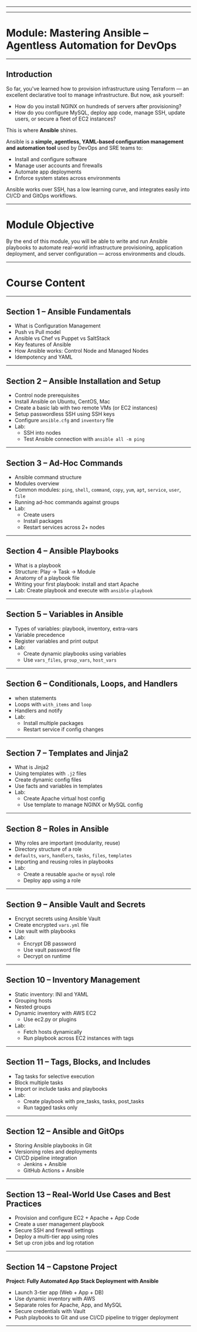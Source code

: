 
---
---

#  **Module: Mastering Ansible – Agentless Automation for DevOps**

---

##  **Introduction**

So far, you've learned how to provision infrastructure using Terraform — an excellent declarative tool to manage infrastructure. But now, ask yourself:

- How do you install NGINX on hundreds of servers after provisioning?  
- How do you configure MySQL, deploy app code, manage SSH, update users, or secure a fleet of EC2 instances?

This is where **Ansible** shines.

Ansible is a **simple, agentless, YAML-based configuration management and automation tool** used by DevOps and SRE teams to:

- Install and configure software  
- Manage user accounts and firewalls  
- Automate app deployments  
- Enforce system states across environments

Ansible works over SSH, has a low learning curve, and integrates easily into CI/CD and GitOps workflows.

---

#  **Module Objective**

By the end of this module, you will be able to write and run Ansible playbooks to automate real-world infrastructure provisioning, application deployment, and server configuration — across environments and clouds.

---

#  Course Content

---

## Section 1 – Ansible Fundamentals

- What is Configuration Management  
- Push vs Pull model  
- Ansible vs Chef vs Puppet vs SaltStack  
- Key features of Ansible  
- How Ansible works: Control Node and Managed Nodes  
- Idempotency and YAML  

---

## Section 2 – Ansible Installation and Setup

- Control node prerequisites  
- Install Ansible on Ubuntu, CentOS, Mac  
- Create a basic lab with two remote VMs (or EC2 instances)  
- Setup passwordless SSH using SSH keys  
- Configure `ansible.cfg` and `inventory` file  
- Lab:  
  - SSH into nodes  
  - Test Ansible connection with `ansible all -m ping`  

---

## Section 3 – Ad-Hoc Commands

- Ansible command structure  
- Modules overview  
- Common modules: `ping`, `shell`, `command`, `copy`, `yum`, `apt`, `service`, `user`, `file`  
- Running ad-hoc commands against groups  
- Lab:  
  - Create users  
  - Install packages  
  - Restart services across 2+ nodes  

---

## Section 4 – Ansible Playbooks

- What is a playbook  
- Structure: Play → Task → Module  
- Anatomy of a playbook file  
- Writing your first playbook: install and start Apache  
- Lab: Create playbook and execute with `ansible-playbook`  

---

## Section 5 – Variables in Ansible

- Types of variables: playbook, inventory, extra-vars  
- Variable precedence  
- Register variables and print output  
- Lab:  
  - Create dynamic playbooks using variables  
  - Use `vars_files`, `group_vars`, `host_vars`  

---

## Section 6 – Conditionals, Loops, and Handlers

- when statements  
- Loops with `with_items` and `loop`  
- Handlers and notify  
- Lab:  
  - Install multiple packages  
  - Restart service if config changes  

---

## Section 7 – Templates and Jinja2

- What is Jinja2  
- Using templates with `.j2` files  
- Create dynamic config files  
- Use facts and variables in templates  
- Lab:  
  - Create Apache virtual host config  
  - Use template to manage NGINX or MySQL config  

---

## Section 8 – Roles in Ansible

- Why roles are important (modularity, reuse)  
- Directory structure of a role  
- `defaults`, `vars`, `handlers`, `tasks`, `files`, `templates`  
- Importing and reusing roles in playbooks  
- Lab:  
  - Create a reusable `apache` or `mysql` role  
  - Deploy app using a role  

---

## Section 9 – Ansible Vault and Secrets

- Encrypt secrets using Ansible Vault  
- Create encrypted `vars.yml` file  
- Use vault with playbooks  
- Lab:  
  - Encrypt DB password  
  - Use vault password file  
  - Decrypt on runtime  

---

## Section 10 – Inventory Management

- Static inventory: INI and YAML  
- Grouping hosts  
- Nested groups  
- Dynamic inventory with AWS EC2  
  - Use ec2.py or plugins  
- Lab:  
  - Fetch hosts dynamically  
  - Run playbook across EC2 instances with tags  

---

## Section 11 – Tags, Blocks, and Includes

- Tag tasks for selective execution  
- Block multiple tasks  
- Import or include tasks and playbooks  
- Lab:  
  - Create playbook with pre_tasks, tasks, post_tasks  
  - Run tagged tasks only  

---

## Section 12 – Ansible and GitOps

- Storing Ansible playbooks in Git  
- Versioning roles and deployments  
- CI/CD pipeline integration  
  - Jenkins + Ansible  
  - GitHub Actions + Ansible  

---

## Section 13 – Real-World Use Cases and Best Practices

- Provision and configure EC2 + Apache + App Code  
- Create a user management playbook  
- Secure SSH and firewall settings  
- Deploy a multi-tier app using roles  
- Set up cron jobs and log rotation  

---

## Section 14 – Capstone Project

**Project: Fully Automated App Stack Deployment with Ansible**

- Launch 3-tier app (Web + App + DB)  
- Use dynamic inventory with AWS  
- Separate roles for Apache, App, and MySQL  
- Secure credentials with Vault  
- Push playbooks to Git and use CI/CD pipeline to trigger deployment  

---

